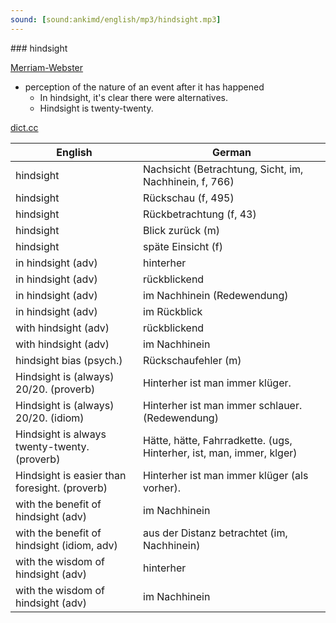 ```yaml
---
sound: [sound:ankimd/english/mp3/hindsight.mp3]
---
```


\### hindsight

[Merriam-Webster](https://www.merriam-webster.com/dictionary/hindsight)

- perception of the nature of an event after it has happened
    - In hindsight, it's clear there were alternatives.
    - Hindsight is twenty-twenty.

[dict.cc](https://www.dict.cc/hindsight)

| English        | German       |
| -------------- | ------------ |
| hindsight | Nachsicht (Betrachtung, Sicht, im, Nachhinein, f, 766) |
| hindsight | Rückschau (f, 495) |
| hindsight | Rückbetrachtung (f, 43) |
| hindsight | Blick zurück (m) |
| hindsight | späte Einsicht (f) |
| in hindsight (adv) | hinterher |
| in hindsight (adv) | rückblickend |
| in hindsight (adv) | im Nachhinein (Redewendung) |
| in hindsight (adv) | im Rückblick |
| with hindsight (adv) | rückblickend |
| with hindsight (adv) | im Nachhinein |
| hindsight bias (psych.) | Rückschaufehler (m) |
| Hindsight is (always) 20/20. (proverb) | Hinterher ist man immer klüger. |
| Hindsight is (always) 20/20. (idiom) | Hinterher ist man immer schlauer. (Redewendung) |
| Hindsight is always twenty-twenty. (proverb) | Hätte, hätte, Fahrradkette. (ugs, Hinterher, ist, man, immer, klger) |
| Hindsight is easier than foresight. (proverb) | Hinterher ist man immer klüger (als vorher). |
| with the benefit of hindsight (adv) | im Nachhinein |
| with the benefit of hindsight (idiom, adv) | aus der Distanz betrachtet (im, Nachhinein) |
| with the wisdom of hindsight (adv) | hinterher |
| with the wisdom of hindsight (adv) | im Nachhinein |
